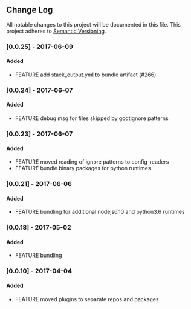 ## Change Log
All notable changes to this project will be documented in this file.
This project adheres to [Semantic Versioning](http://semver.org/).

### [0.0.25] - 2017-06-09
#### Added
- FEATURE add stack_output.yml to bundle artifact (#266)

### [0.0.24] - 2017-06-07
#### Added
- FEATURE debug msg for files skipped by gcdtignore patterns

### [0.0.23] - 2017-06-07
#### Added
- FEATURE moved reading of ignore patterns to config-readers 
- FEATURE bundle binary packages for python runtimes

### [0.0.21] - 2017-06-06
#### Added
- FEATURE bundling for additional nodejs6.10 and python3.6 runtimes

### [0.0.18] - 2017-05-02
#### Added
- FEATURE bundling

### [0.0.10] - 2017-04-04
#### Added
- FEATURE moved plugins to separate repos and packages
